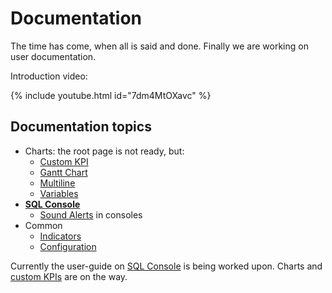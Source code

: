 # Documentation

The time has come, when all is said and done. Finally we are working on user documentation.

Introduction video:

<!-- There is a [youtube video](https://youtu.be/7dm4MtOXavc) with tool introduction. -->
{% include youtube.html id="7dm4MtOXavc" %}

## Documentation topics
<!-- * [Connection manager](/connect) -->
* Charts: the root page is not ready, but:
  * [Custom KPI](/customKPI)
  * [Gantt Chart](/customKPIgantt)
  * [Multiline](/customMultiline)
  * [Variables](/variables)
* **[SQL Console](/sqlconsole)**
  * [Sound Alerts](/soundAlerts) in consoles
* Common
  * [Indicators](/indicator)
  * [Configuration](/config)

Currently the user-guide on [SQL Console](/sqlconsole) is being worked upon. Charts and [custom KPIs](/customKPI) are on the way.
